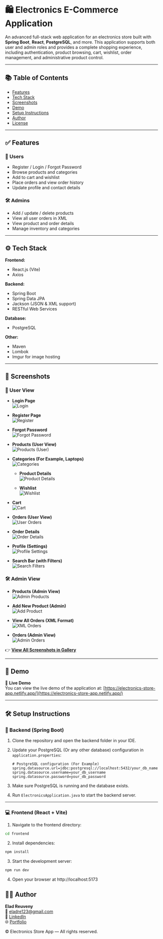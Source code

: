 # 🛍️ Electronics E-Commerce Application

An advanced full-stack web application for an electronics store built with **Spring Boot**, **React**, **PostgreSQL**, and more. This application supports both user and admin roles and provides a complete shopping experience, including authentication, product browsing, cart, wishlist, order management, and administrative product control.

---

## 📚 Table of Contents

- [Features](#features)
- [Tech Stack](#tech-stack)
- [Screenshots](#screenshots)
- [Demo](#demo)
- [Setup Instructions](#setup-instructions)
- [Author](#author)
- [License](#license)

---

## ✅ Features

### 👤 Users

- Register / Login / Forgot Password
- Browse products and categories
- Add to cart and wishlist
- Place orders and view order history
- Update profile and contact details

### 🛠️ Admins

- Add / update / delete products
- View all user orders in XML
- View product and order details
- Manage inventory and categories

---

## ⚙️ Tech Stack

**Frontend:**

- React.js (Vite)
- Axios

**Backend:**

- Spring Boot
- Spring Data JPA
- Jackson (JSON & XML support)
- RESTful Web Services

**Database:**

- PostgreSQL

**Other:**

- Maven
- Lombok
- Imgur for image hosting

---

## 📸 Screenshots

### 👤 User View

- **Login Page**  
  ![Login](https://imgur.com/924p33u.png)

- **Register Page**  
  ![Register](https://imgur.com/aL4yATj.png)

- **Forgot Password**  
  ![Forgot Password](https://imgur.com/fXuRIYG.png)

- **Products (User View)**  
  ![Products (User)](https://imgur.com/vHMIZfk.png)

- **Categories (For Example, Laptops)**  
  ![Categories](https://imgur.com/WCNsimG.png)

  - **Product Details**  
    ![Product Details](https://imgur.com/8BgOLCw.png)

  - **Wishlist**  
    ![Wishlist](https://imgur.com/7mtdiJi.png)

- **Cart**  
  ![Cart](https://imgur.com/NpNDF8g.png)

- **Orders (User View)**  
  ![User Orders](https://imgur.com/f9vtgvn.png)

- **Order Details**  
  ![Order Details](https://imgur.com/lkQWtzV.png)

- **Profile (Settings)**  
  ![Profile Settings](https://imgur.com/uBYRjia.png)

- **Search Bar (with Filters)**  
  ![Search Filters](https://imgur.com/VeYWUY5.png)

### 🛠️ Admin View

- **Products (Admin View)**  
  ![Admin Products](https://imgur.com/u57MYms.png)

- **Add New Product (Admin)**  
  ![Add Product](https://imgur.com/TIplKRw.png)

- **View All Orders (XML Format)**  
  ![XML Orders](https://imgur.com/OZKsx5N.png)

- **Orders (Admin View)**  
  ![Admin Orders](https://imgur.com/8PveU5q.png)

👉 [**View All Screenshots in Gallery**](https://imgur.com/a/uhJGNQS)

---

## 🎥 Demo

🚀 **Live Demo**  
You can view the live demo of the application at: [https://electronics-store-app.netlify.app/](https://electronics-store-app.netlify.app/)

---

## 🛠️ Setup Instructions

### 🔧 Backend (Spring Boot)

1. Clone the repository and open the backend folder in your IDE.
2. Update your PostgreSQL (Or any other database) configuration in `application.properties`:

   ```properties
   # PostgreSQL configuration (For Example)
   spring.datasource.url=jdbc:postgresql://localhost:5432/your_db_name
   spring.datasource.username=your_db_username
   spring.datasource.password=your_db_password

   ```

3. Make sure PostgreSQL is running and the database exists.
4. Run `ElectronicsApplication.java` to start the backend server.

---

### 💻 Frontend (React + Vite)

1. Navigate to the frontend directory:

```bash
cd frontend
```

2. Install dependencies:

```bash
npm install
```

3. Start the development server:

```bash
npm run dev
```

4. Open your browser at http://localhost:5173

## 👨‍💻 Author

**Elad Reuveny**  
📧 [eladre123@gmail.com](mailto:eladre123@gmail.com)  
🔗 [LinkedIn](https://www.linkedin.com/in/eladreuveny/)  
🌐 [Portfolio](https://eladreuveny-portfolio.netlify.app/)

© Electronics Store App — All rights reserved.
